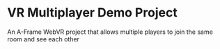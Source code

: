 # VR Multiplayer Demo Project
An A-Frame WebVR project that allows multiple players to join the same room and see each other
